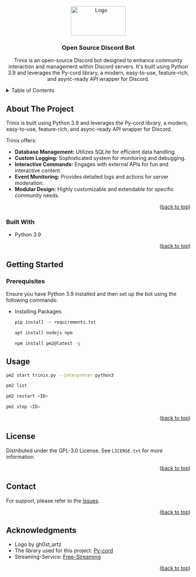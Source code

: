 
<a name="readme-top"></a>

<!-- PROJECT LOGO -->
<br />
<div align="center">
  <a href="https://github.com/osthread/Trinix/">
    <img src="og_trinix.png" alt="Logo" width="150" height="80">
  </a>

  <h3 align="center">Open Source Discord Bot</h3>

  <p align="center">
    Trinix is an open-source Discord bot designed to enhance community interaction and management within Discord servers. It's built using Python 3.9 and leverages the Py-cord library, a modern, easy-to-use, feature-rich, and async-ready API wrapper for Discord.
  </p>
</div>

<!-- TABLE OF CONTENTS -->
<details>
  <summary>Table of Contents</summary>
  <ol>
    <li>
      <a href="#about-the-project">About The Project</a>
      <ul>
        <li><a href="#usage">Usage</a></li>
        <li><a href="#contact">Contact</a></li>
        <li><a href="#built-with">Built With</a></li>
        <li><a href="#prerequisites">Prerequisites</a></li>
        <li><a href="#acknowledgments">Acknowledgments</a></li>
        <li><a href="#getting-started">Getting Started</a></li>
      </ul>
    </li>
  </ol>
</details>

<!-- ABOUT THE PROJECT -->
## About The Project

Trinix is built using Python 3.9 and leverages the Py-cord library, a modern, easy-to-use, feature-rich, and async-ready API wrapper for Discord. 

Trinix offers:
- **Database Management:** Utilizes SQLite for efficient data handling.
- **Custom Logging:** Sophisticated system for monitoring and debugging.
- **Interactive Commands:** Engages with external APIs for fun and interactive content.
- **Event Monitoring:** Provides detailed logs and actions for server moderation.
- **Modular Design:** Highly customizable and extendable for specific community needs.

<p align="right">(<a href="#readme-top">back to top</a>)</p>

### Built With

* Python 3.9

<p align="right">(<a href="#readme-top">back to top</a>)</p>

<!-- GETTING STARTED -->
## Getting Started

### Prerequisites
Ensure you have Python 3.9 installed and then set up the bot using the following commands:

* Installing Packages
  ```sh
  pip install -r requirements.txt
  ```

  ```sh
  apt install nodejs npm
  ```

  ```sh
  npm install pm2@latest -g
  ```

<!-- USAGE EXAMPLES -->
## Usage

```sh
pm2 start trinix.py --interpreter python3
```

```sh
pm2 list
```

```sh
pm2 restart <ID>
```

```sh
pm2 stop <ID>
```

<p align="right">(<a href="#readme-top">back to top</a>)</p>

<!-- LICENSE -->
## License

Distributed under the GPL-3.0 License. See `LICENSE.txt` for more information.

<p align="right">(<a href="#readme-top">back to top</a>)</p>

<!-- CONTACT -->
## Contact

For support, please refer to the [Issues](https://github.com/osthread/Trinix/issues).

<p align="right">(<a href="#readme-top">back to top</a>)</p>

<!-- ACKNOWLEDGMENTS -->
## Acknowledgments

* Logo by gh0st_artz
* The library used for this project: [Py-cord](https://github.com/Pycord-Development/pycord)
* Streaming-Service: [Free-Streaming](https://github.com/osthread/Free-Streaming)

<p align="right">(<a href="#readme-top">back to top</a>)</p>
